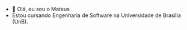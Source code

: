 - 👋 Olá, eu sou o Mateus
- Estou cursando Engenharia de Software na Universidade de Brasília (UnB).


<!---
Mateushqms/Mateushqms is a ✨ special ✨ repository because its `README.md` (this file) appears on your GitHub profile.
You can click the Preview link to take a look at your changes.
--->
